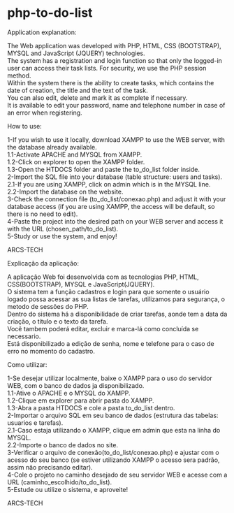 # php-to-do-list
Application explanation:

The Web application was developed with PHP, HTML, CSS (BOOTSTRAP), MYSQL and JavaScript (JQUERY) technologies.<br>
The system has a registration and login function so that only the logged-in user can access their task lists. For security, we use the PHP session method.<br>
Within the system there is the ability to create tasks, which contains the date of creation, the title and the text of the task.<br>
You can also edit, delete and mark it as complete if necessary.<br>
It is available to edit your password, name and telephone number in case of an error when registering.<br>

How to use:<br>

1-If you wish to use it locally, download XAMPP to use the WEB server, with the database already available.<br>
1.1-Activate APACHE and MYSQL from XAMPP.<br>
1.2-Click on explorer to open the XAMPP folder.<br>
1.3-Open the HTDOCS folder and paste the to_do_list folder inside.<br>
2-Import the SQL file into your database (table structure: users and tasks).<br>
2.1-If you are using XAMPP, click on admin which is in the MYSQL line.<br>
2.2-Import the database on the website.<br>
3-Check the connection file (to_do_list/conexao.php) and adjust it with your database access (if you are using XAMPP, the access will be default, so there is no need to edit).<br>
4-Paste the project into the desired path on your WEB server and access it with the URL (chosen_path/to_do_list).<br>
5-Study or use the system, and enjoy!<br>

ARCS-TECH

Explicação da aplicação:

A aplicação Web foi desenvolvida com as tecnologias PHP, HTML, CSS(BOOTSTRAP), MYSQL e JavaScript(JQUERY).<br>
O sistema tem a função cadastros e login para que somente o usuário logado possa acessar as sua listas de tarefas, utilizamos para segurança, o metodo de sessões do PHP.<br>
Dentro do sistema há a disponibilidade de criar tarefas, aonde tem a data da criação, o título e o texto da tarefa.<br>
Você tambem poderá editar, excluir e marca-lá como concluída se necessario.<br>
Está disponibilizado a edição de senha, nome e telefone para o caso de erro no momento do cadastro.<br>

Como utilizar:<br>

1-Se desejar utilizar localmente, baixe o XAMPP para o uso do servidor WEB, com o banco de dados ja disponibilizado.<br>
1.1-Ative o APACHE e o MYSQL do XAMPP.<br>
1.2-Clique em explorer para abrir pasta do XAMPP.<br>
1.3-Abra a pasta HTDOCS e cole a pasta to_do_list dentro.<br>
2-Importar o arquivo SQL em seu banco de dados (estrutura das tabelas: usuarios e tarefas).<br>
2.1-Caso estaja utilizando o XAMPP, clique em admin que esta na linha do MYSQL.<br>
2.2-Importe o banco de dados no site.<br>
3-Verificar o arquivo de conexão(to_do_list/conexao.php) e ajustar com o acesso do seu banco (se estiver utilizando XAMPP o acesso sera padrão, assim não precisando editar).<br>
4-Cole o projeto no caminho desejado de seu servidor WEB e acesse com a URL (caminho_escolhido/to_do_list).<br>
5-Estude ou utilize o sistema, e aproveite!<br>

ARCS-TECH

